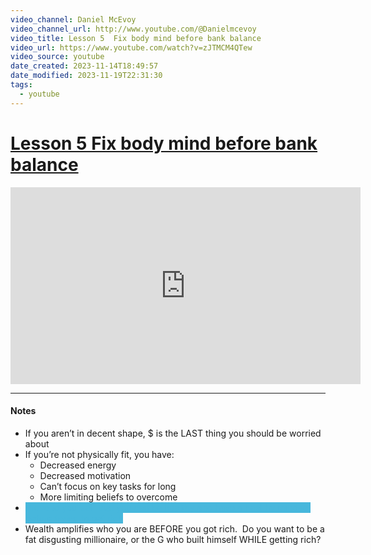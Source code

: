 ```yaml
---
video_channel: Daniel McEvoy
video_channel_url: http://www.youtube.com/@Danielmcevoy
video_title: Lesson 5  Fix body mind before bank balance
video_url: https://www.youtube.com/watch?v=zJTMCM4QTew
video_source: youtube
date_created: 2023-11-14T18:49:57
date_modified: 2023-11-19T22:31:30
tags:
  - youtube
---
```

# [Lesson 5  Fix body mind before bank balance](https://www.youtube.com/watch?v=zJTMCM4QTew)

<iframe width="560" height="315" src="https://www.youtube-nocookie.com/embed/zJTMCM4QTew" title="YouTube video player" frameborder="0" allow="accelerometer; autoplay; clipboard-write; encrypted-media; gyroscope; picture-in-picture" allowfullscreen></iframe>

---
#### Notes

- If you aren’t in decent shape, $ is the LAST thing you should be worried about
- If you’re not physically fit, you have:
	- Decreased energy
	- Decreased motivation
	- Can’t focus on key tasks for long
	- More limiting beliefs to overcome
- <mark style="color:#47B7DC; background: #47B7DC;">Prove to yourself that you can be healthy and have a healthy mindset before trying to get rich</mark>
- Wealth amplifies who you are BEFORE you got rich.  Do you want to be a fat disgusting millionaire, or the G who built himself WHILE getting rich?